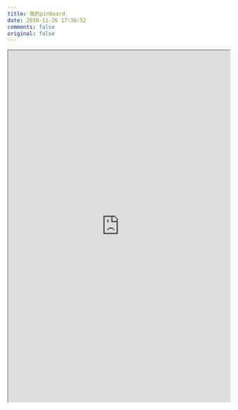 ```yaml
---
title: 我的pinboard
date: 2018-11-26 17:36:52
comments: false
original: false
---
```

<iframe src="https://pinboard.in/u:Breakering" width="100%" height="800px" style="
    background: white;
"></iframe>
